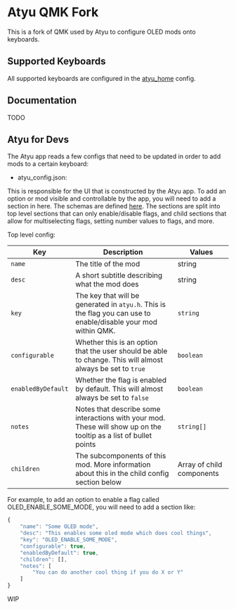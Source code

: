 # Atyu QMK Fork

This is a fork of QMK used by Atyu to configure OLED mods onto keyboards.

## Supported Keyboards

All supported keyboards are configured in the [atyu_home](/atyu_home.json) config.

## Documentation

TODO

## Atyu for Devs

The Atyu app reads a few configs that need to be updated in order to add mods to a certain keyboard:

- atyu_config.json:

This is responsible for the UI that is constructed by the Atyu app. To add an option or mod visible and controllable by the app, you will need to add a section in  here. The schemas are defined [here](https://github.com/atude/atyu-app/blob/master/src/configs/atyuConfig.ts). The sections are split into top level sections that can only enable/disable flags, and child sections that allow for multiselecting flags, setting number values to flags, and more.


Top level config:

| Key | Description | Values 
------|---------------|---------
| `name` | The title of the mod | string
| `desc` | A short subtitle describing what the mod does | string
| `key` | The key that will be generated in `atyu.h`. This is the flag you can use to enable/disable your mod within QMK. | `string`
| `configurable` | Whether this is an option that the user should be able to change. This will almost always be set to `true` | `boolean`
| `enabledByDefault` | Whether the flag is enabled by default. This will almost always be set to `false` | `boolean`
| `notes` | Notes that describe some interactions with your mod. These will show up on the tooltip as a list of bullet points | `string[]`
| `children` | The subcomponents of this mod. More information about this in the child config section below | Array of child components


For example, to add an option to enable a flag called OLED_ENABLE_SOME_MODE, you will need to add a section like:
```js
{
    "name": "Some OLED mode",
    "desc": "This enables some oled mode which does cool things",
    "key": "OLED_ENABLE_SOME_MODE",
    "configurable": true,
    "enabledByDefault": true,
    "children": [],
    "notes": [
        "You can do another cool thing if you do X or Y"
    ]
}
```

WIP



